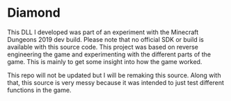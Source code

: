 # Diamond
This DLL I developed was part of an experiment with the Minecraft Dungeons 2019 dev build. Please note that no official SDK or build is available with this source code. This project was based on reverse engineering the game and experimenting with the different parts of the game. This is mainly to get some insight into how the game worked.


This repo will not be updated but I will be remaking this source. Along with that, this source is very messy because it was intended to just test different functions in the game.
